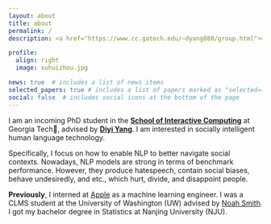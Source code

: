 ```yaml
---
layout: about
title: about
permalink: /
description: <a href="https://www.cc.gatech.edu/~dyang888/group.html"><strong>Incoming CS PhD &#183; SALT &#183; Georgia Institute of Technology</strong></a>

profile:
  align: right
  image: xuhuizhou.jpg

news: true  # includes a list of news items
selected_papers: true # includes a list of papers marked as "selected={true}"
social: false  # includes social icons at the bottom of the page
---
```

I am an incoming PhD student in the [**School of Interactive Computing**](https://www.ic.gatech.edu/) at Georgia Tech:bee:, advised by [**Diyi Yang**](https://www.cc.gatech.edu/~dyang888/index.html). I am interested in socially intelligent human language technology.  

Specifically, I focus on how to enable NLP to better navigate social contexts. Nowadays, NLP models are strong in terms of benchmark performance.
However, they produce hatespeech, contain social biases, behave undesiredly, and etc., which hurt, divide, and disappoint people.

**Previously**, I interned at [Apple](https://www.apple.com/) as a machine learning engineer. I was a CLMS student at the University of Washington (UW) advised by [Noah Smith](https://homes.cs.washington.edu/~nasmith/). I got my bachelor 
degree in Statistics at Nanjing University (NJU).
